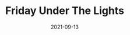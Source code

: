---
title: 'Friday Under The Lights'
date: 2021-09-13
slug: '/events/friday-under-the-lights'
startDate: 'August 20, 2021'
endDate: 'August 22, 2021'
startTime: ''
endTime: ''
price: 'See Details'
description: "Area 51 Alien Invasion will take you on a paintball journey you won't forget. Get ready to play all day, camp under the stars with friends, and create memories that will last a lifetime. Whether you're looking for an adrenaline rush or just want to get outside and have some fun, our event is perfect for everyone."
img: ../images/alien-in-night-sky.jpg
---